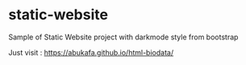 # static-website
Sample of Static Website project with darkmode style from bootstrap

Just visit :
https://abukafa.github.io/html-biodata/
